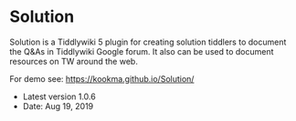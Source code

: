 # Solution
Solution is a Tiddlywiki 5 plugin for creating solution tiddlers to document the Q&amp;As in Tiddlywiki Google forum. It also can be used to document resources on TW around the web.

For demo see: https://kookma.github.io/Solution/

* Latest version 1.0.6
* Date: Aug 19, 2019
